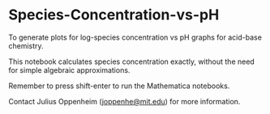 # Species-Concentration-vs-pH
To generate plots for log-species concentration vs pH graphs for acid-base chemistry.

This notebook calculates species concentration exactly, without the need for simple algebraic approximations.

Remember to press shift-enter to run the Mathematica notebooks.

Contact Julius Oppenheim (joppenhe@mit.edu) for more information.